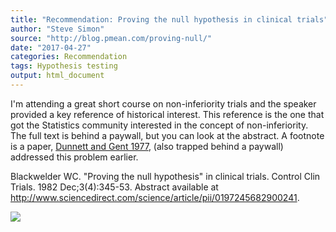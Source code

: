 ```yaml
---
title: "Recommendation: Proving the null hypothesis in clinical trials"
author: "Steve Simon"
source: "http://blog.pmean.com/proving-null/"
date: "2017-04-27"
categories: Recommendation
tags: Hypothesis testing
output: html_document
---
```


I'm attending a great short course on non-inferiority trials and the
speaker provided a key reference of historical interest. This reference
is the one that got the Statistics community interested in the concept
of non-inferiority. The full text is behind a paywall, but you can look
at the abstract. A footnote is a paper, [Dunnett and Gent
1977](https://www.ncbi.nlm.nih.gov/pubmed/588654), (also trapped behind
a paywall) addressed this problem earlier.

<!---More--->

Blackwelder WC. "Proving the null hypothesis" in clinical trials.
Control Clin Trials. 1982 Dec;3(4):345-53. Abstract available at
<http://www.sciencedirect.com/science/article/pii/0197245682900241>.

![](http://www.pmean.com/images/images/17/proving-null01.png)




